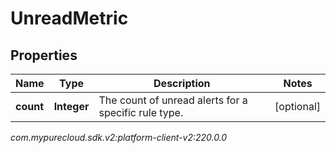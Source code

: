 # UnreadMetric


## Properties

| Name | Type | Description | Notes |
| ------------ | ------------- | ------------- | ------------- |
| **count** | **Integer** | The count of unread alerts for a specific rule type. |  [optional] |




_com.mypurecloud.sdk.v2:platform-client-v2:220.0.0_
